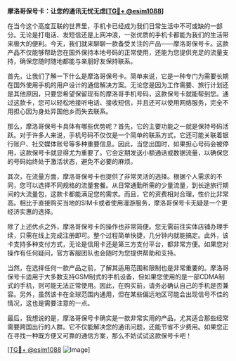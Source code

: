**摩洛哥保号卡：让您的通讯无忧无虑[[TG💪+ @esim1088](https://t.me/s/esim1088)]**

在当今这个高度互联的世界里，手机卡已经成为我们日常生活中不可或缺的一部分。无论是打电话、发短信还是上网冲浪，一张优质的手机卡都能为我们的生活带来极大的便利。今天，我们就来聊聊一款备受关注的产品——摩洛哥保号卡。这款产品不仅能够帮助您在国外保持本地号码的正常使用，还能为您提供充足的流量支持，确保您随时随地都能与亲朋好友保持联系。

首先，让我们了解一下什么是摩洛哥保号卡。简单来说，它是一种专门为需要长期在国外使用手机的用户设计的通信解决方案。无论您是因为工作需要、旅行计划还是其他原因，只要您希望保留现有的摩洛哥手机号码，这款保号卡就能帮到您。通过这款卡，您可以轻松地接听电话、接收短信，并且还可以使用网络服务，完全不用担心因为身处异国他乡而失去联系。

那么，摩洛哥保号卡具体有哪些优势呢？首先，它的主要功能之一就是保持号码活跃。对于许多人来说，手机号码不仅仅是一个简单的联系方式，它还可能关联着银行账户、社交媒体账号等多种重要信息。因此，当您出国时，如果担心号码会被停用，这款保号卡就显得尤为重要了。它会定期发送小额通话或数据流量，以确保您的号码始终处于激活状态，避免不必要的麻烦。

其次，在流量方面，摩洛哥保号卡也提供了非常灵活的选择。根据个人需求的不同，您可以选择不同规格的流量套餐。从日常通勤所需的少量流量，到长途旅行期间的大流量包，这款卡都能满足您的需求。而且，它的资费相对合理，性价比非常高。相比于直接购买当地的SIM卡或者使用漫游服务，摩洛哥保号卡无疑是一个更经济实惠的选择。

除了上述优点之外，摩洛哥保号卡的操作也非常简便。您无需前往实体店铺办理手续，只需在线上完成注册即可。整个过程简单快捷，几分钟内就能搞定。此外，该卡支持多种支付方式，无论是信用卡还是第三方支付平台，都非常方便。如果您对操作有任何疑问，官方客服团队也会随时为您提供帮助和支持。

当然，在选择任何一款产品之前，了解其适用范围和限制也是非常重要的。摩洛哥保号卡适用于大多数支持GSM制式的手机设备，但如果您使用的是一部CDMA制式的手机，则可能无法正常使用。因此，在购买前，请务必确认自己的手机是否兼容。另外，虽然该卡在全球范围内通用，但在某些偏远地区可能会出现信号不佳的情况，这也是需要注意的一点。

最后，我想说的是，摩洛哥保号卡确实是一款非常实用的产品，尤其适合那些经常需要跨国出行的人群。它不仅能解决您的通讯问题，还能节省不少费用。如果您正在寻找一种既方便又可靠的通信方案，那么不妨试试这款保号卡吧！

[[TG💪+ @esim1088](https://t.me/s/esim1088) ![Image](https://i.postimg.cc/4NQfJmqS/Snipaste-2025-05-13-00-14-12.png)]